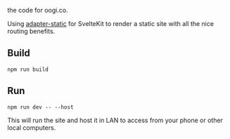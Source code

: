 the code for oogi.co.

Using [adapter-static](https://github.com/sveltejs/kit/tree/master/packages/adapter-static) for SvelteKit to render a static site with all the nice routing benefits.

## Build
```npm run build```

## Run
```npm run dev -- --host```

This will run the site and host it in LAN to access from your phone or other local computers.

